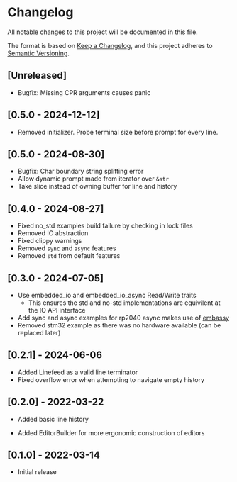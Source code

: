 # Changelog

All notable changes to this project will be documented in this file.

The format is based on [Keep a Changelog](https://keepachangelog.com/en/1.0.0/),
and this project adheres to [Semantic Versioning](https://semver.org/spec/v2.0.0.html).

## [Unreleased]

- Bugfix: Missing CPR arguments causes panic

## [0.5.0 - 2024-12-12]

- Removed initializer. Probe terminal size before prompt for every line.

## [0.5.0 - 2024-08-30]

- Bugfix: Char boundary string splitting error
- Allow dynamic prompt made from iterator over `&str`
- Take slice instead of owning buffer for line and history

## [0.4.0 - 2024-08-27]

- Fixed no_std examples build failure by checking in lock files
- Removed IO abstraction
- Fixed clippy warnings
- Removed `sync` and `async` features
- Removed `std` from default features

## [0.3.0 - 2024-07-05]

- Use embedded_io and embedded_io_async Read/Write traits
  - This ensures the std and no-std implementations are equivilent at the IO API interface
- Add sync and async examples for rp2040 async makes use of [embassy](https://embassy.dev/)
- Removed stm32 example as there was no hardware available (can be replaced later)

## [0.2.1] - 2024-06-06

- Added Linefeed as a valid line terminator
- Fixed overflow error when attempting to navigate empty history

## [0.2.0] - 2022-03-22

- Added basic line history

- Added EditorBuilder for more ergonomic construction of editors

## [0.1.0] - 2022-03-14

- Initial release
